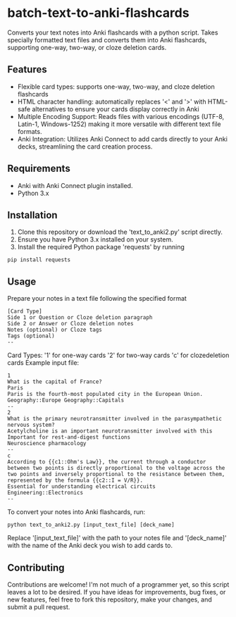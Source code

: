 # batch-text-to-anki-flashcards
Converts your text notes into Anki flashcards with a python script. Takes specially formatted text files and converts them into Anki flashcards, supporting one-way, two-way, or cloze deletion cards.

## Features
- Flexible card types: supports one-way, two-way, and cloze deletion flashcards
- HTML character handling: automatically replaces '<' and '>' with HTML-safe alternatives to ensure your cards display correctly in Anki
- Multiple Encoding Support: Reads files with various encodings (UTF-8, Latin-1, Windows-1252) making it more versatile with different text file formats.
- Anki Integration: Utilizes Anki Connect to add cards directly to your Anki decks, streamlining the card creation process.

## Requirements
- Anki with Anki Connect plugin installed.
- Python 3.x

## Installation
1. Clone this repository or download the 'text_to_anki2.py' script directly.
2. Ensure you have Python 3.x installed on your system.
3. Install the required Python package 'requests' by running
```shell
pip install requests
```

## Usage
Prepare your notes in a text file following the specified format
```Text
[Card Type]
Side 1 or Question or Cloze deletion paragraph
Side 2 or Answer or Cloze deletion notes
Notes (optional) or Cloze tags
Tags (optional)
--
```
Card Types:
'1' for one-way cards
'2' for two-way cards
'c' for clozedeletion cards
Example input file:
```Text
1
What is the capital of France?
Paris
Paris is the fourth-most populated city in the European Union.
Geography::Europe Geography::Capitals
--
2
What is the primary neurotransmitter involved in the parasympathetic nervous system?
Acetylcholine is an important neurotransmitter involved with this
Important for rest-and-digest functions
Neuroscience pharmacology
--
c
According to {{c1::Ohm's Law}}, the current through a conductor between two points is directly proportional to the voltage across the two points and inversely proportional to the resistance between them, represented by the formula {{c2::I = V/R}}.
Essential for understanding electrical circuits
Engineering::Electronics
--
```
To convert your notes into Anki flashcards, run:
```shell
python text_to_anki2.py [input_text_file] [deck_name]
```
Replace '[input_text_file]' with the path to your notes file and '[deck_name]' with the name of the Anki deck you wish to add cards to.

## Contributing
Contributions are welcome! I'm not much of a programmer yet, so this script leaves a lot to be desired. If you have ideas for improvements, bug fixes, or new features, feel free to fork this repository, make your changes, and submit a pull request.
